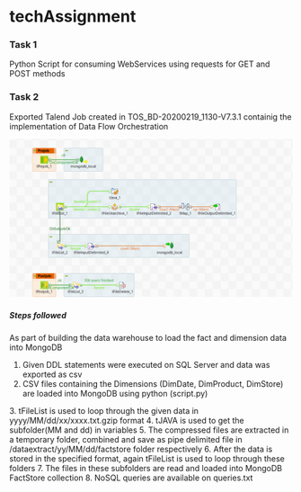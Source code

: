 # techAssignment

### Task 1
Python Script for consuming WebServices using requests for GET and POST methods

### Task 2
Exported Talend Job created in TOS_BD-20200219_1130-V7.3.1 containig the implementation of Data Flow Orchestration 


![alt text](https://github.com/lakshmi4296/techAssignment/blob/main/DataFlow.png)

##### Steps followed

As part of building the data warehouse to load the fact and dimension data into MongoDB

1. Given DDL statements were executed on SQL Server and data was exported as csv
2. CSV files containing the Dimensions (DimDate, DimProduct, DimStore) are loaded into MongoDB using python (script.py) 

<Talend> 
3. tFileList is used to loop through the given data in yyyy/MM/dd/xx/xxxx.txt.gzip format
4. tJAVA is used to get the subfolder(MM and dd) in variables
5. The compressed files are extracted in a temporary folder, combined and save as pipe delimited file in /dataextract/yy/MM/dd/factstore folder respectively
6. After the data is stored in the specified format, again tFileList is used to loop through these folders 
7. The files in these subfolders are read and loaded into MongoDB FactStore collection
8. NoSQL queries are available on queries.txt
